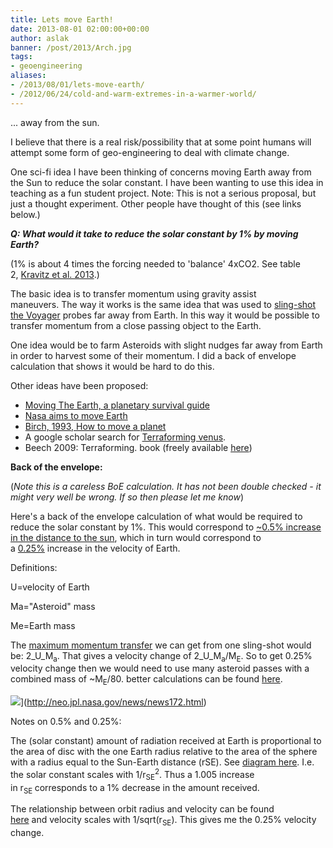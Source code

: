 ```yaml
---
title: Lets move Earth!
date: 2013-08-01 02:00:00+00:00
author: aslak
banner: /post/2013/Arch.jpg
tags:
- geoengineering
aliases:
- /2013/08/01/lets-move-earth/
- /2012/06/24/cold-and-warm-extremes-in-a-warmer-world/
---
```


... away from the sun.

I believe that there is a real risk/possibility that at some point humans will attempt some form of geo-engineering to deal with climate change.
<!--more-->  
One sci-fi idea I have been thinking of concerns moving Earth away from the Sun to reduce the solar constant. I have been wanting to use this idea in teaching as a fun student project. Note: This is not a serious proposal, but just a thought experiment. Other people have thought of this (see links below.)

_**Q: What would it take to reduce the solar constant by 1% by moving Earth?**_

(1% is about 4 times the forcing needed to 'balance' 4xCO2. See table 2, [Kravitz et al. 2013](http://onlinelibrary.wiley.com/doi/10.1002/jgrd.50646/pdf).)

The basic idea is to transfer momentum using gravity assist maneuvers. The way it works is the same idea that was used to [sling-shot the Voyager](http://en.wikipedia.org/wiki/Gravity_assist) probes far away from Earth. In this way it would be possible to transfer momentum from a close passing object to the Earth.

One idea would be to farm Asteroids with slight nudges far away from Earth in order to harvest some of their momentum. I did a back of envelope calculation that shows it would be hard to do this.

Other ideas have been proposed:

  * [Moving The Earth, a planetary survival guide](http://www.newscientist.com/article/dn14983-moving-the-earth-a-planetary-survival-guide.html)
  * [Nasa aims to move Earth](http://www.theguardian.com/environment/2001/jun/10/globalwarming.climatechange)
  * [Birch, 1993, How to move a planet](http://www.orionsarm.com/fm_store/MoveAPlanet.pdf)
  * A google scholar search for [Terraforming venus](http://scholar.google.com/scholar?q=terraforming%20venus).
  * Beech 2009: Terraforming. book (freely available [here](http://link.springer.com/book/10.1007/978-0-387-09796-1/page/1))

**Back of the envelope:**

(_Note this is a careless BoE calculation. It has not been double checked - it might very well be wrong. If so then please let me know_)

Here's a back of the envelope calculation of what would be required to reduce the solar constant by 1%. This would correspond to [~0.5% increase in the distance to the sun](http://c21.phas.ubc.ca/article/simple-earth-climate-model-additional-concept-explanations), which in turn would correspond to a [0.25%](http://en.wikipedia.org/wiki/Circular_orbit#Velocity) increase in the velocity of Earth.

Definitions:

U=velocity of Earth

Ma="Asteroid" mass

Me=Earth mass

The [maximum momentum transfer](http://en.wikipedia.org/wiki/Gravity_assist) we can get from one sling-shot would be: 2_U_M<sub>a</sub>. That gives a velocity change of 2_U_M<sub>a</sub>/M<sub>E</sub>. So to get 0.25% velocity change then we would need to use many asteroid passes with a combined mass of ~M<sub>E</sub>/80. better calculations can be found [here](http://link.springer.com/content/pdf/10.1023%2FA%3A1002790227314.pdf).

![](/post/2013/2011md_ca4.gif)](http://neo.jpl.nasa.gov/news/news172.html)

Notes on 0.5% and 0.25%:

The (solar constant) amount of radiation received at Earth is proportional to the area of disc with the one Earth radius relative to the area of the sphere with a radius equal to the Sun-Earth distance (rSE). See [diagram here](http://c21.phas.ubc.ca/article/simple-earth-climate-model-additional-concept-explanations). I.e. the solar constant scales with 1/r<sub>SE</sub><sup>2</sup>. Thus a 1.005 increase in r<sub>SE </sub>corresponds to a 1% decrease in the amount received.

The relationship between orbit radius and velocity can be found [here](http://en.wikipedia.org/wiki/Circular_orbit#Velocity) and velocity scales with 1/sqrt(r<sub>SE</sub>). This gives me the 0.25% velocity change.